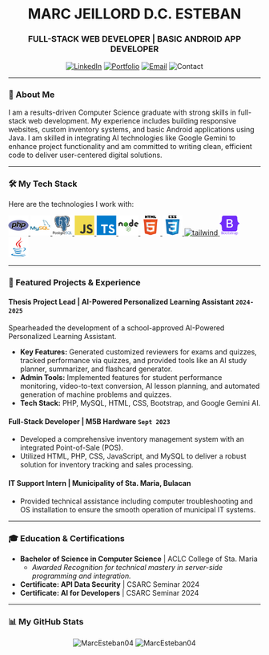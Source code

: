<div align="center">
  <h1><b>MARC JEILLORD D.C. ESTEBAN</b></h1>
  <h3>FULL-STACK WEB DEVELOPER | BASIC ANDROID APP DEVELOPER</h3>
  <p>
    <a href="https://linkedin.com/in/marc-esteban-b97217324" target="_blank"><img alt="LinkedIn" src="https://img.shields.io/badge/LinkedIn-0077B5?style=for-the-badge&logo=linkedin&logoColor=white"></a>
    <a href="https://cs42a.com/portfolio/marc-dev-portfolio/" target="_blank"><img alt="Portfolio" src="https://img.shields.io/badge/Portfolio-3B7EBF?style=for-the-badge&logo=internet-explorer&logoColor=white"></a>
    <a href="mailto:marcdelacruzesteban@gmail.com"><img alt="Email" src="https://img.shields.io/badge/Gmail-D14836?style=for-the-badge&logo=gmail&logoColor=white"></a>
    <img alt="Contact" src="https://img.shields.io/badge/Phone-09934528204-blue?style=for-the-badge&logo=google-messages&logoColor=white">
  </p>
</div>

---

### **👋 About Me**
I am a results-driven Computer Science graduate with strong skills in full-stack web development. My experience includes building responsive websites, custom inventory systems, and basic Android applications using Java. I am skilled in integrating AI technologies like Google Gemini to enhance project functionality and am committed to writing clean, efficient code to deliver user-centered digital solutions.

---

### **🛠️ My Tech Stack**
Here are the technologies I work with:
<p align="left">
  <a href="https://www.php.net" target="_blank" rel="noreferrer"> <img src="https://raw.githubusercontent.com/devicons/devicon/master/icons/php/php-original.svg" alt="php" width="40" height="40"/> </a>
  <a href="https://www.mysql.com/" target="_blank" rel="noreferrer"> <img src="https://raw.githubusercontent.com/devicons/devicon/master/icons/mysql/mysql-original-wordmark.svg" alt="mysql" width="40" height="40"/> </a>
  <a href="https://www.postgresql.org" target="_blank" rel="noreferrer"> <img src="https://raw.githubusercontent.com/devicons/devicon/master/icons/postgresql/postgresql-original-wordmark.svg" alt="postgresql" width="40" height="40"/> </a>
  <a href="https://developer.mozilla.org/en-US/docs/Web/JavaScript" target="_blank" rel="noreferrer"> <img src="https://raw.githubusercontent.com/devicons/devicon/master/icons/javascript/javascript-original.svg" alt="javascript" width="40" height="40"/> </a>
  <a href="https://www.typescriptlang.org/" target="_blank" rel="noreferrer"> <img src="https://raw.githubusercontent.com/devicons/devicon/master/icons/typescript/typescript-original.svg" alt="typescript" width="40" height="40"/> </a>
  <a href="https://nodejs.org" target="_blank" rel="noreferrer"> <img src="https://raw.githubusercontent.com/devicons/devicon/master/icons/nodejs/nodejs-original-wordmark.svg" alt="nodejs" width="40" height="40"/> </a>
  <a href="https://www.w3.org/html/" target="_blank" rel="noreferrer"> <img src="https://raw.githubusercontent.com/devicons/devicon/master/icons/html5/html5-original-wordmark.svg" alt="html5" width="40" height="40"/> </a>
  <a href="https://www.w3schools.com/css/" target="_blank" rel="noreferrer"> <img src="https://raw.githubusercontent.com/devicons/devicon/master/icons/css3/css3-original-wordmark.svg" alt="css3" width="40" height="40"/> </a>
  <a href="https://tailwindcss.com/" target="_blank" rel="noreferrer"> <img src="https://www.vectorlogo.zone/logos/tailwindcss/tailwindcss-icon.svg" alt="tailwind" width="40" height="40"/> </a>
  <a href="https://getbootstrap.com" target="_blank" rel="noreferrer"> <img src="https://raw.githubusercontent.com/devicons/devicon/master/icons/bootstrap/bootstrap-plain-wordmark.svg" alt="bootstrap" width="40" height="40"/> </a>
  <a href="https://www.java.com" target="_blank" rel="noreferrer"> <img src="https://raw.githubusercontent.com/devicons/devicon/master/icons/java/java-original.svg" alt="java" width="40" height="40"/> </a>
</p>

---

### **🚀 Featured Projects & Experience**

#### **Thesis Project Lead | AI-Powered Personalized Learning Assistant** `2024-2025`
Spearheaded the development of a school-approved AI-Powered Personalized Learning Assistant.
- **Key Features:** Generated customized reviewers for exams and quizzes, tracked performance via quizzes, and provided tools like an AI study planner, summarizer, and flashcard generator.
- **Admin Tools:** Implemented features for student performance monitoring, video-to-text conversion, AI lesson planning, and automated generation of machine problems and quizzes.
- **Tech Stack:** PHP, MySQL, HTML, CSS, Bootstrap, and Google Gemini AI.

#### **Full-Stack Developer | M5B Hardware** `Sept 2023`
- Developed a comprehensive inventory management system with an integrated Point-of-Sale (POS).
- Utilized HTML, PHP, CSS, JavaScript, and MySQL to deliver a robust solution for inventory tracking and sales processing.

#### **IT Support Intern | Municipality of Sta. Maria, Bulacan**
- Provided technical assistance including computer troubleshooting and OS installation to ensure the smooth operation of municipal IT systems.

---

### **🎓 Education & Certifications**

- **Bachelor of Science in Computer Science** | ACLC College of Sta. Maria
  - *Awarded Recognition for technical mastery in server-side programming and integration.*
- **Certificate: API Data Security** | CSARC Seminar 2024
- **Certificate: AI for Developers** | CSARC Seminar 2024

---

### **📊 My GitHub Stats**
<p align="center">
  <img align="center" src="https://github-readme-stats.vercel.app/api?username=MarcEsteban04&show_icons=true&locale=en&theme=dark" alt="MarcEsteban04" />
  <img align="center" src="https://github-readme-stats.vercel.app/api/top-langs?username=MarcEsteban04&layout=compact&langs_count=7&theme=dark" alt="MarcEsteban04" />
</p>
